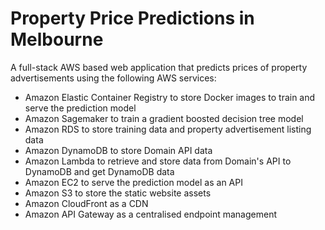# Property Price Predictions in Melbourne

A full-stack AWS based web application that predicts prices of property advertisements using the following AWS services: 
* Amazon Elastic Container Registry to store Docker images to train and serve the prediction model
* Amazon Sagemaker to train a gradient boosted decision tree model
* Amazon RDS to store training data and property advertisement listing data
* Amazon DynamoDB to store Domain API data
* Amazon Lambda to retrieve and store data from Domain's API to DynamoDB and get DynamoDB data
* Amazon EC2 to serve the prediction model as an API
* Amazon S3 to store the static website assets
* Amazon CloudFront as a CDN
* Amazon API Gateway as a centralised endpoint management
